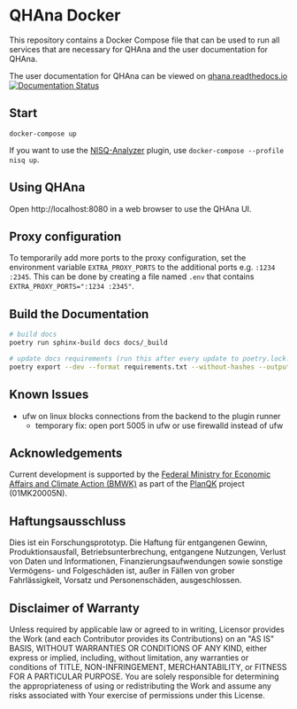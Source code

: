 # QHAna Docker

This repository contains a Docker Compose file that can be used to run all services that are necessary for QHAna and the user documentation for QHAna.

The user documentation for QHAna can be viewed on [qhana.readthedocs.io](https://qhana.readthedocs.io) [![Documentation Status](https://readthedocs.org/projects/qhana/badge/?version=latest)](https://qhana.readthedocs.io/en/latest/?badge=latest)


## Start

`docker-compose up`

If you want to use the [NISQ-Analyzer](https://github.com/UST-QuAntiL/nisq-analyzer) plugin, use `docker-compose --profile nisq up`.

## Using QHAna

Open http://localhost:8080 in a web browser to use the QHAna UI.


## Proxy configuration

To temporarily add more ports to the proxy configuration, set the environment variable `EXTRA_PROXY_PORTS` to the additional ports e.g. `:1234 :2345`.
This can be done by creating a file named `.env` that contains `EXTRA_PROXY_PORTS=":1234 :2345"`.


## Build the Documentation

```bash
# build docs
poetry run sphinx-build docs docs/_build

# update docs requirements (run this after every update to poetry.lock!)
poetry export --dev --format requirements.txt --without-hashes --output "./docs/requirements.txt"
```


## Known Issues

- ufw on linux blocks connections from the backend to the plugin runner
   - temporary fix: open port 5005 in ufw or use firewalld instead of ufw


## Acknowledgements

Current development is supported by the [Federal Ministry for Economic Affairs and Climate Action (BMWK)] as part of the [PlanQK] project (01MK20005N).

   [Federal Ministry for Economic Affairs and Climate Action (BMWK)]: https://www.bmwk.de/EN
   [PlanQK]: https://planqk.de

## Haftungsausschluss

Dies ist ein Forschungsprototyp. Die Haftung für entgangenen Gewinn, Produktionsausfall, Betriebsunterbrechung,
entgangene Nutzungen, Verlust von Daten und Informationen, Finanzierungsaufwendungen sowie sonstige Vermögens- und
Folgeschäden ist, außer in Fällen von grober Fahrlässigkeit, Vorsatz und Personenschäden, ausgeschlossen.

## Disclaimer of Warranty

Unless required by applicable law or agreed to in writing, Licensor provides the Work (and each Contributor provides its
Contributions) on an "AS IS" BASIS, WITHOUT WARRANTIES OR CONDITIONS OF ANY KIND, either express or implied, including,
without limitation, any warranties or conditions of TITLE, NON-INFRINGEMENT, MERCHANTABILITY, or FITNESS FOR A
PARTICULAR PURPOSE. You are solely responsible for determining the appropriateness of using or redistributing the Work
and assume any risks associated with Your exercise of permissions under this License.
